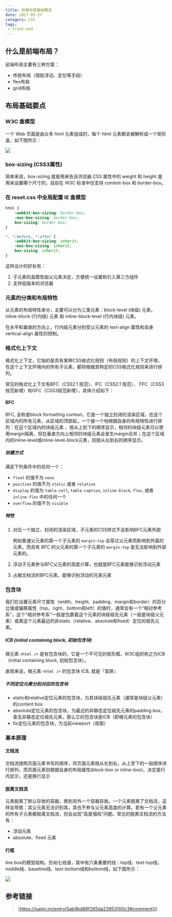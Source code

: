 ```yaml
---
title: 前端布局基础概述
date: 2017-05-27
category: CSS
tags:
 - Front-end
---
```


## 什么是前端布局？

前端布局主要有三种方案：

- 传统布局（借助浮动、定位等手段）
- flex布局
- grid布局

## 布局基础要点

### W3C 盒模型

一个 Web 页面是由众多 html 元素组成的，每个 html 元素都会被解析成一个矩形盒，如下图所示：

![](http://p3ek8rd7p.bkt.clouddn.com/2018-04-04-014137.png)

### box-sizing (CSS3属性)

简单来说，box-sizing 就是用来告诉浏览器 CSS 属性中的 weight 和 height 是用来设置哪个尺寸的，目前在 W3C 标准中仅支持 content-box 和 border-box。

### 在 reset.css 中全局配置 IE 盒模型

```css
html {
    -webkit-box-sizing: border-box;
    -moz-box-sizing: border-box;
    box-sizing: border-box;
}

*, *:before, *:after {
    -webkit-box-sizing: inherit;
    -moz-box-sizing: inherit;
    box-sizing: inherit;
}
```

这样设计的好处有：

1. 子元素的盒模型由父元素决定，方便统一设置和引入第三方组件
2. 支持低版本的浏览器

### 元素的分类和布局特性

从元素的布局特性来分，主要可以分为三类元素：block-level (块级) 元素，inline-block (行内级) 元素 和 inline-block-level (行内块级) 元素。

在水平和垂直的方向上，行内级元素分别受父元素的 text-align 属性和自身 vertical-align 属性的控制。

### 格式化上下文

格式化上下文，它指的是具有某种CSS格式化规则（布局规则）的上下文环境，在这个上下文环境内的所有子元素，都将根据其特定的CSS格式化规则来进行排列。

常见的格式化上下文有BFC（CSS2.1 规范）、IFC（CSS2.1 规范）、 FFC（CSS3规范新增）和GFC（CSS3规范新增），具体介绍如下：

#### BFC

BFC, 全称是block formatting context，它是一个独立封闭的渲染区域，在这个区域内的所有元素，从区域的顶部起，一个接一个地根据自身的布局特性进行排列：在这个区域内的块级元素 ，按从上到下的顺序显示，相邻的块级元素可以使用margin隔离，但在垂直方向上相邻的块级元素会发生margin合并；在这个区域内的inline-level或inline-level-block元素，则按从左到右的顺序显示。

##### 创建方式

满足下列条件中的任何一个：

- `float` 的值不为 `none`
- `position` 的值不为 `static` 或者 `relative`
- `display` 的值为 `table-cell`, `table-caption`, `inline-block`, `flex`, 或者 `inline-flex` 中的任何一个
- `overflow` 的值不为 `visible`

##### 特性

1. 对应一个独立、封闭的渲染区域，子元素的CSS样式不会影响BFC元素外部

   例如普通父元素的第一个子元素的 `margin-top` 会穿过父元素而影响到外面的元素，而具有 BFC 的父元素的第一个子元素的 `margin-top` 是无法影响到外部元素的。

2. 浮动子元素参与BFC父元素的高度计算，也就是BFC元素能够识别浮动元素

3. 占据文档流的BFC元素，能够识别浮动的兄弟元素

### 包含块

我们在设置元素尺寸属性（width、height、padding、margin和border）的百分比值或偏移属性（top、right、bottom和left）的值时，通常会有一个“相对参考系”，这个"相对参考系"一般是包裹着这个元素的块级祖先元素（一般是块级父元素）或离这个元素最近的非static（relative、absolute和fixed）定位的祖先元素。

##### ICB (initial containing block, 初始包含块)

根元素 `<html />` 是有包含块的，它是一个不可见的矩形框，W3C组织称之为ICB（initial containing block, 初始包含块）。

直观来说，根元素 `<html />` 的包含块 ICB, 就是『首屏』

##### 不同定位元素分别对应的包含块

- static和relative定位元素的包含块，为其块级祖先元素（通常是块级父元素）的content box
- absolute定位元素的包含块，为最近的非静态定位祖先元素的padding box，查无非静态定位祖先元素，那么它的包含块是ICB（即根元素<html />的包含块）
- fix定位元素的包含块，为当前viewport（视窗）

### 基本原理

#### 文档流

文档流按照页面元素书写的顺序，将页面元素按从左到右，从上至下的一般顺序进行排列，而页面元素则根据自身的布局属性(block-box or inline-box)，决定是行内显示，还是换行显示

#### 脱离文档流

元素脱离了默认存放的容器，换到另外一个容器存放。一个元素脱离了文档流，这样会导致：其父元素无法识别其，其也不参与父元素高度的计算。若有一个父元素的所有子元素都脱离文档流，则会出现“高度塌陷”问题。常见的脱离文档流的方法有：

- 浮动元素
- absolute、fixed 元素

#### 行框

line box的模型结构，形如七线谱，其中有六条重要的线：top线、text-top线、middle线、baseline线、text-bottom线和bottom线，如下图所示：

![](http://p3ek8rd7p.bkt.clouddn.com/2018-04-04-065235.jpg)

## 参考链接

> [https://juejin.im/entry/5ab9bd86f265da23953100c3#comment]()